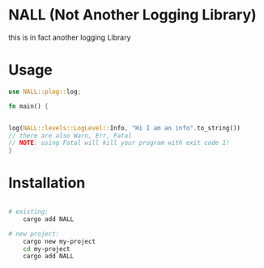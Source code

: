 # NALL (Not Another Logging Library)

this is in fact another logging Library


# Usage

```rust
use NALL::plog::log;

fn main() {


log(NALL::levels::LogLevel::Info, "Hi I am an info".to_string())
// there are also Warn, Err, Fatal
// NOTE: using Fatal will kill your program with exit code 1!
}
```

# Installation

```bash

# existing:
    cargo add NALL

# new project:
    cargo new my-project
    cd my-project 
    cargo add NALL
```
